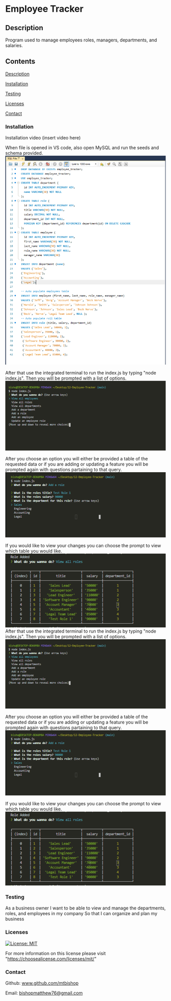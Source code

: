 # Employee Tracker

## Description

Program used to manage employees roles, managers, departments, and salaries.

## Contents

[Description](#description)

[Installation](#installation)

[Testing](#testing)

[Licenses](#licenses)

[Contact](#contact)

### Installation

Installation video (insert video here) 

When file is opened in VS code, also open MySQL and run the seeds and schema provided. ![demo pic 1](https://github.com/mtbishop/Employee-Tracker/blob/main/Assets/pic1.PNG)

After that use the integrated terminal to run the index.js by typing "node index.js". Then you will be prompted with a list of options. ![demo pic 2](https://github.com/mtbishop/Employee-Tracker/blob/main/Assets/pic2.PNG) 

After you choose an option you will either be provided a table of the requested data or if you are adding or updating a feature you will be prompted again with questions partaining to that query. ![demo pic 3](https://github.com/mtbishop/Employee-Tracker/blob/main/Assets/pic3.PNG) 

 If you would like to view your changes you can choose the prompt to view which table you would like. ![demo pic 4](https://github.com/mtbishop/Employee-Tracker/blob/main/Assets/pic4.PNG) 
After that use the integrated terminal to run the index.js by typing "node index.js". Then you will be prompted with a list of options. ![demo pic 2](https://github.com/mtbishop/Employee-Tracker/blob/main/Assets/pic2.PNG)

After you choose an option you will either be provided a table of the requested data or if you are adding or updating a feature you will be prompted again with questions partaining to that query. ![demo pic 3](https://github.com/mtbishop/Employee-Tracker/blob/main/Assets/pic3.PNG) 

If you would like to view your changes you can choose the prompt to view which table you would like. ![demo pic 4](https://github.com/mtbishop/Employee-Tracker/blob/main/Assets/pic4.PNG) 

### Testing

As a business owner
I want to be able to view and manage the departments, roles, and employees in my company
So that I can organize and plan my business

### Licenses

[![License: MIT](https://img.shields.io/badge/License-MIT-yellow.svg)](https://opensource.org/licenses/MIT)

For more information on this license please visit "https://choosealicense.com/licenses/mit/"

### Contact

Github: www.github.com/mtbishop

Email:
bishopmatthew76@gmail.com
